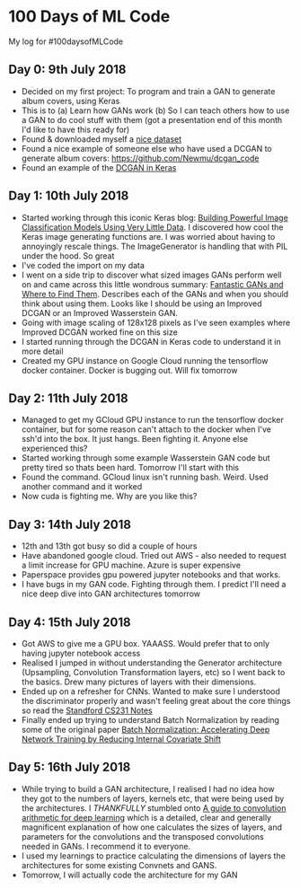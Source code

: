 # 100 Days of ML Code
My log for #100daysofMLCode

## Day 0: 9th July 2018

- Decided on my first project: To program and train a GAN to generate album covers, using Keras
- This is to (a) Learn how GANs work (b) So I can teach others how to use a GAN to do cool stuff with them (got a presentation end of this month I'd like to have this ready for)
- Found & downloaded myself a [nice dataset](https://blog.archive.org/2015/05/27/experiment-with-one-million-album-covers/)
- Found a nice example of someone else who have used a DCGAN to generate album covers: https://github.com/Newmu/dcgan_code
- Found an example of the [DCGAN in Keras](https://github.com/eriklindernoren/Keras-GAN#dcgan)

## Day 1: 10th July 2018

- Started working through this iconic Keras blog: [Building Powerful Image Classification Models Using Very Little Data](https://blog.keras.io/building-powerful-image-classification-models-using-very-little-data.html). I discovered how cool the Keras image generating functions are. I was worried about having to annoyingly rescale things. The ImageGenerator is handling that with PIL under the hood. So great
- I've coded the import on my data
- I went on a side trip to discover what sized images GANs perform well on and came across this little wondrous summary: [Fantastic GANs and Where to Find Them](http://guimperarnau.com/blog/2017/03/Fantastic-GANs-and-where-to-find-them). Describes each of the GANs and when you should think about using them. Looks like I should be using an Improved DCGAN or an Improved Wasserstein GAN. 
- Going with image scaling of 128x128 pixels as I've seen examples where Improved DCGAN worked fine on this size
- I started running through the DCGAN in Keras code to understand it in more detail
- Created my GPU instance on Google Cloud running the tensorflow docker container. Docker is bugging out. Will fix tomorrow 


## Day 2: 11th July 2018

- Managed to get my GCloud GPU instance to run the tensorflow docker container, but for some reason can't attach to the docker when I've ssh'd into the box. It just hangs. Been fighting it. Anyone else experienced this?
- Started working through some example Wasserstein GAN code but pretty tired so thats been hard. Tomorrow I'll start with this 
- Found the command. GCloud linux isn't running bash. Weird. Used another command and it worked
- Now cuda is fighting me. Why are you like this?

## Day 3: 14th July 2018

- 12th and 13th got busy so did a couple of hours
- Have abandoned google cloud. Tried out AWS - also needed to request a limit increase for GPU machine. Azure is super expensive
- Paperspace provides gpu powered jupyter notebooks and that works.
- I have bugs in my GAN code. Fighting through them. I predict I'll need a nice deep dive into GAN architectures tomorrow

## Day 4: 15th July 2018

- Got AWS to give me a GPU box. YAAASS. Would prefer that to only having jupyter notebook access
- Realised I jumped in without understanding the Generator architecture (Upsampling, Convolution Transformation layers, etc) so I went back to the basics. Drew many pictures of layers with their dimensions.
- Ended up on a refresher for CNNs. Wanted to make sure I understood the discriminator properly and wasn't feeling great about the core things so read the [Standford CS231 Notes](http://cs231n.github.io/convolutional-networks/)
- Finally ended up trying to understand Batch Normalization by reading some of the original paper [Batch Normalization: Accelerating Deep Network Training by Reducing Internal Covariate Shift](https://arxiv.org/pdf/1502.03167.pdf)


## Day 5: 16th July 2018
- While trying to build a GAN architecture, I realised I had no idea how they got to the numbers of layers, kernels etc, that were being used by the architectures. I _THANKFULLY_ stumbled onto [A guide to convolution arithmetic for deep learning](https://arxiv.org/abs/1603.07285v1) which is a detailed, clear and generally magnificent explanation of how one calculates the sizes of layers, and parameters for the convolutions and the transposed convolutions needed in GANs. I recommend it to everyone.
- I used my learnings to practice calculating the dimensions of layers the architectures for some existing Convnets and GANS. 
- Tomorrow, I will actually code the architecture for my GAN